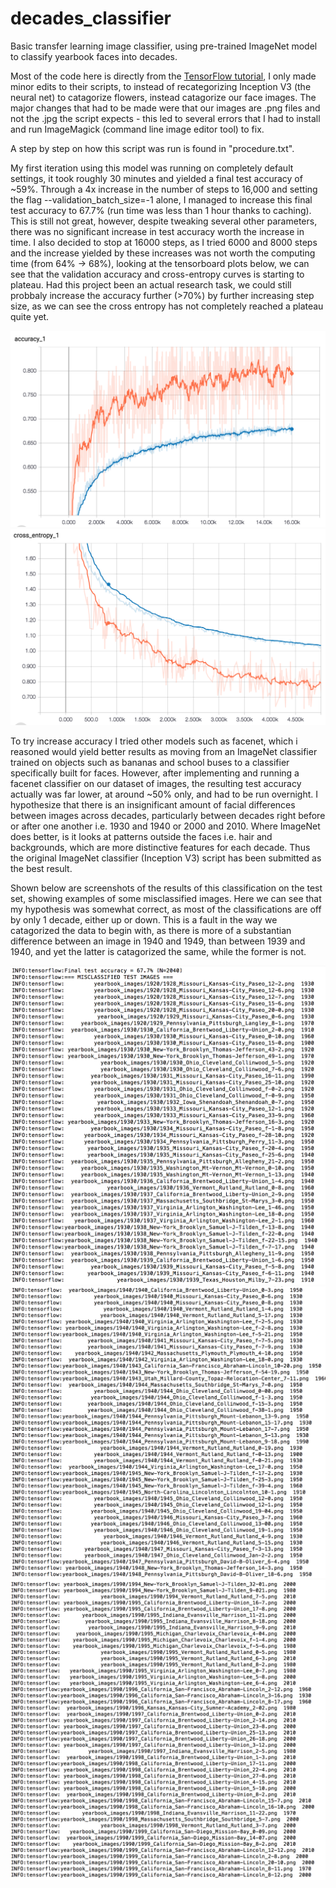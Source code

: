 # decades_classifier
Basic transfer learning image classifier, using pre-trained ImageNet model to classify yearbook faces into decades.

Most of the code here is directly from the [TensorFlow tutorial](https://www.tensorflow.org/tutorials/image_retraining), I only made minor edits to their scripts, to instead of recategorizing Inception V3 (the neural net) to catagorize flowers, instead catagorize our face images. The major changes that had to be made were that our images are .png files and not the .jpg the script expects - this led to several errors that I had to install and run ImageMagick (command line image editor tool) to fix.

A step by step on how this script was run is found in "procedure.txt".

My first iteration using this model was running on completely default settings, it took roughly 30 minutes and yielded a final test accuracy of ~59%. Through a 4x increase in the number of steps to 16,000 and setting the flag --validation_batch_size=-1 alone, I managed to increase this final test accuracy to 67.7% (run time was less than 1 hour thanks to caching). This is still not great, however, despite tweaking several other parameters, there was no significant increase in test accuracy worth the increase in time. I also decided to stop at 16000 steps, as I tried 6000 and 8000 steps and the increase yielded by these increases was not worth the computing time (from 64% -> 68%), looking at the tensorboard plots below, we can see that the validation accuracy and cross-entropy curves is starting to plateau. Had this project been an actual research task, we could still probbaly increase the accuracy further (>70%) by further increasing step size, as we can see the cross entropy has not completely reached a plateau quite yet.

![Alt text](result_images/accuracy_1.png?raw=true "Accuracy")
![Alt text](result_images/cross_entropy_1.png?raw=true "Cross Entropy")

To try increase accuracy I tried other models such as facenet, which i reasoned would yield better results as moving from an ImageNet classifier trained on objects such as bananas and school buses to a classifier specifically built for faces. However, after implementing and running a facenet classifier on our dataset of images, the resulting test accuracy actually was far lower, at around ~50% only, and had to be run overnight. I hypothesize that there is an insignificant amount of facial differences between images across decades, particularly between decades right before or after one another i.e. 1930 and 1940 or 2000 and 2010. Where ImageNet does better, is it looks at patterns outside the faces i.e. hair and backgrounds, which are more distinctive features for each decade. Thus the original ImageNet classifier (Inception V3) script has been submitted as the best result.

Shown below are screenshots of the results of this classification on the test set, showing examples of some misclassified images. Here we can see that my hypothesis was somewhat correct, as most of the classifications are off by only 1 decade, either up or down. This is a fault in the way we catagorized the data to begin with, as there is more of a substantian difference between an image in 1940 and 1949, than between 1939 and 1940, and yet the latter is catagorized the same, while the former is not.

![Alt text](result_images/ex_res_1.png?raw=true)
![Alt text](result_images/ex_res_2.png?raw=true)
![Alt text](result_images/ex_res_3.png?raw=true)
